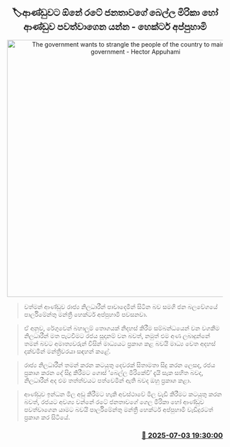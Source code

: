 <p align='center'><b><h2 align='center' title='The government wants to strangle the people of the country to maintain the government - Hector Appuhami'>🏷ආණ්ඩුවට ඕනේ රටේ ජනතාවගේ බෙල්ල මිරිකා හෝ ආණ්ඩුව පවත්වාගෙන යන්න - හෙක්ටර් අප්පුහාමි</h2></b></p>
<p align='center'><img src='https://helakuru.sgp1.cdn.digitaloceanspaces.com/esana/images/lib/hecter-appuhami-2025-media.jpg' width='600' alt='The government wants to strangle the people of the country to maintain the government - Hector Appuhami'></p>

> වත්මන් ආණ්ඩුව රාජ්‍ය නිලධාරීන් පාවාදෙමින් සිටින බව සමගි ජන බලවේගයේ පාර්ලිමේන්තු මන්ත්‍රී හෙක්ටර් අප්පුහාමි පවසනවා.

> ඒ අනුව, රේගුවෙන් බහාලුම් තොගයක් නිදහස් කිරීම සම්බන්ධයෙන් වන වගකීම නිලධාරීන් මත පැටවීමට රජය සූදානම් වන බවත්, නමුත් එම අණ ලබාදුන්නේ තමන් බවට අමාත්‍යවරුන් විසින් මාධ්‍යයට ප්‍රකාශ කළ බවයි මාධ්‍ය වෙත අදහස් දක්වමින් මන්ත්‍රීවරයා සඳහන් කළේ.

> රාජ්‍ය නිලධාරීන් තමන් කරන කටයුතු දෙවරක් සිතාමතා සිදු කරන ලෙසද, රජය ප්‍රකාශ කරන දේ සිදු කිරීමට ගොස් ‘බෙල්ල මි‍රිකේවි’ දැයි සැක සහිත බවද, නිලධාරීන් අද එම තත්ත්වයට පත්වෙමින් ඇති බවද ඔහු ප්‍රකාශ කළා.

> ආණ්ඩුව ඉන්ධන මිල අඩු කිරීමට හැකි අවස්ථාවේ මිල වැඩි කිරීමට කටයුතු කරන බවත්, රජයට අවශ්‍ය වන්නේ රටේ ජනතාවගේ ගෙල මිරිකා හෝ ආණ්ඩුව පවත්වාගෙන යාමට බවයි පාර්ලිමේන්තු මන්ත්‍රී හෙක්ටර් අප්පුහාමි වැඩිදුරටත් ප්‍රකාශ කර සිටියේ.



<h3 align='right'><a href='https://www.helakuru.lk/esana/p/111557/'>📅 2025-07-03 19:30:00</a></h3>
